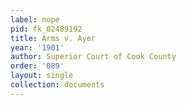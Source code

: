 ```yaml
---
label: nope
pid: fk_02489192
title: Arms v. Ayer
year: '1901'
author: Superior Court of Cook County
order: '089'
layout: single
collection: documents
---
```

